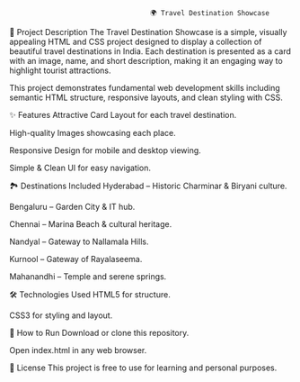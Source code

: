                                        🌍 Travel Destination Showcase
📌 Project Description
The Travel Destination Showcase is a simple, visually appealing HTML and CSS project designed to display a collection of beautiful travel destinations in India. Each destination is presented as a card with an image, name, and short description, making it an engaging way to highlight tourist attractions.

This project demonstrates fundamental web development skills including semantic HTML structure, responsive layouts, and clean styling with CSS.

✨ Features
Attractive Card Layout for each travel destination.

High-quality Images showcasing each place.

Responsive Design for mobile and desktop viewing.

Simple & Clean UI for easy navigation.

🏞 Destinations Included
Hyderabad – Historic Charminar & Biryani culture.

Bengaluru – Garden City & IT hub.

Chennai – Marina Beach & cultural heritage.

Nandyal – Gateway to Nallamala Hills.

Kurnool – Gateway of Rayalaseema.

Mahanandhi – Temple and serene springs.

🛠 Technologies Used
HTML5 for structure.

CSS3 for styling and layout.

📂 How to Run
Download or clone this repository.

Open index.html in any web browser.

📜 License
This project is free to use for learning and personal purposes.
